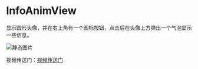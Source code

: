 # InfoAnimView
显示圆形头像，并在右上角有一个图标按钮，点击后在头像上方弹出一个气泡显示一些信息。 

![静态图片](https://wx1.sinaimg.cn/mw690/6de6fe13gy1giq74p19w7j21402g078q.jpg) 

视频传送门：[视频传送门](https://weibo.com/tv/show/1034:4549073907417091?from=old_pc_videoshow)
